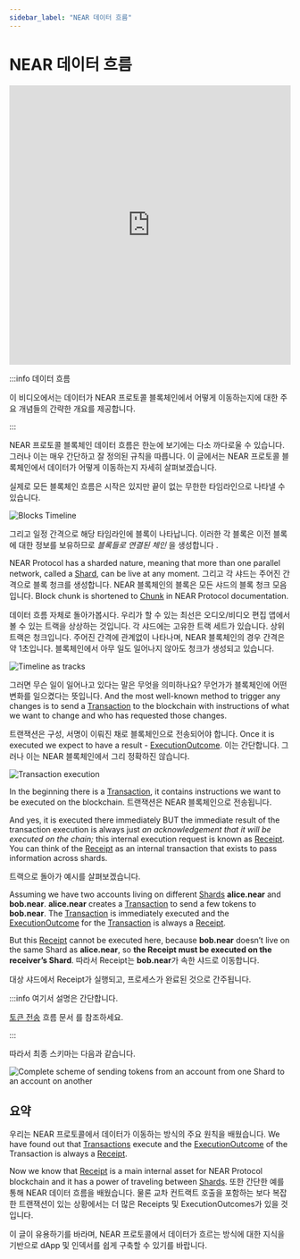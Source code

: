 ```yaml
---
sidebar_label: "NEAR 데이터 흐름"
---
```


# NEAR 데이터 흐름


<iframe
 width="100%"
 height="500"
 src="https://www.youtube.com/embed/VSBJ-A69Km4"
 title="YouTube video player"
 frameborder="0"
 allow="accelerometer; autoplay; clipboard-write; encrypted-media; gyroscope; picture-in-picture"
 allowfullscreen>
</iframe>


:::info 데이터 흐름

이 비디오에서는 데이터가 NEAR 프로토콜 블록체인에서 어떻게 이동하는지에 대한 주요 개념들의 간략한 개요를 제공합니다.

:::

NEAR 프로토콜 블록체인 데이터 흐름은 한눈에 보기에는 다소 까다로울 수 있습니다. 그러나 이는 매우 간단하고 잘 정의된 규칙을 따릅니다. 이 글에서는 NEAR 프로토콜 블록체인에서 데이터가 어떻게 이동하는지 자세히 살펴보겠습니다.

실제로 모든 블록체인 흐름은 시작은 있지만 끝이 없는 무한한 타임라인으로 나타낼 수 있습니다.


![Blocks Timeline](/docs/flow/01-timeline.png)


그리고 일정 간격으로 해당 타임라인에 블록이 나타납니다. 이러한 각 블록은 이전 블록에 대한 정보를 보유하므로 *블록들로 연결된 체인* 을 생성합니다 .


NEAR Protocol has a sharded nature, meaning that more than one parallel network, called a [Shard](https://docs.near.org/develop/lake/structures/shard), can be live at any moment. 그리고 각 샤드는 주어진 간격으로 블록 청크를 생성합니다. NEAR 블록체인의 블록은 모든 샤드의 블록 청크 모음입니다. Block chunk is shortened to [Chunk](https://docs.near.org/develop/lake/structures/chunk) in NEAR Protocol documentation.

데이터 흐름 자체로 돌아가봅시다. 우리가 할 수 있는 최선은 오디오/비디오 편집 앱에서 볼 수 있는 트랙을 상상하는 것입니다. 각 샤드에는 고유한 트랙 세트가 있습니다. 상위 트랙은 청크입니다. 주어진 간격에 관계없이 나타나며, NEAR 블록체인의 경우 간격은 약 1초입니다. 블록체인에서 아무 일도 일어나지 않아도 청크가 생성되고 있습니다.

![Timeline as tracks](/docs/flow/02-tracks.png)

그러면 무슨 일이 일어나고 있다는 말은 무엇을 의미하나요? 무언가가 블록체인에 어떤 변화를 일으켰다는 뜻입니다. And the most well-known method to trigger any changes is to send a [Transaction](https://docs.near.org/develop/lake/structures/transaction) to the blockchain with instructions of what we want to change and who has requested those changes.

트랜잭션은 구성, 서명이 이뤄진 채로 블록체인으로 전송되어야 합니다. Once it is executed we expect to have a result - [ExecutionOutcome](https://docs.near.org/develop/lake/structures/execution-outcome). 이는 간단합니다. 그러나 이는 NEAR 블록체인에서 그리 정확하진 않습니다.

![Transaction execution](/docs/flow/03-tx-outcome-receipt.png)

In the beginning there is a [Transaction](https://docs.near.org/develop/lake/structures/transaction), it contains instructions we want to be executed on the blockchain. 트랜잭션은 NEAR 블록체인으로 전송됩니다.

And yes, it is executed there immediately BUT the immediate result of the transaction execution is always just *an acknowledgement that it will be executed on the chain;* this internal execution request is known as [Receipt](https://docs.near.org/develop/lake/structures/receipt). You can think of the [Receipt](https://docs.near.org/develop/lake/structures/receipt) as an internal transaction that exists to pass information across shards.

트랙으로 돌아가 예시를 살펴보겠습니다.

Assuming we have two accounts living on different [Shards](https://docs.near.org/develop/lake/structures/shard) **alice.near** and **bob.near**. **alice.near** creates a [Transaction](https://docs.near.org/develop/lake/structures/transaction) to send a few tokens to **bob.near**. The [Transaction](https://docs.near.org/develop/lake/structures/transaction) is immediately executed and the [ExecutionOutcome](https://docs.near.org/develop/lake/structures/execution-outcome) for the [Transaction](https://docs.near.org/develop/lake/structures/transaction) is always a [Receipt](https://docs.near.org/develop/lake/structures/receipt).

But this [Receipt](https://docs.near.org/develop/lake/structures/receipt) cannot be executed here, because **bob.near** doesn’t live on the same Shard as **alice.near**, so **the Receipt must be executed on the receiver’s Shard**. 따라서 Receipt는 **bob.near**가 속한 샤드로 이동합니다.

대상 샤드에서 Receipt가 실행되고, 프로세스가 완료된 것으로 간주됩니다.

:::info 여기서 설명은 간단합니다.

[토큰 전송](token-transfer-flow.md) 흐름 문서 를 참조하세요.

:::

따라서 최종 스키마는 다음과 같습니다.

![Complete scheme of sending tokens from an account from one Shard to an account on another](/docs/flow/04-send-nears-flow.png)

## 요약

우리는 NEAR 프로토콜에서 데이터가 이동하는 방식의 주요 원칙을 배웠습니다. We have found out that [Transactions](https://docs.near.org/develop/lake/structures/transaction) execute and the [ExecutionOutcome](https://docs.near.org/develop/lake/structures/execution-outcome) of the Transaction is always a [Receipt](https://docs.near.org/develop/lake/structures/receipt).

Now we know that [Receipt](https://docs.near.org/develop/lake/structures/receipt) is a main internal asset for NEAR Protocol blockchain and it has a power of traveling between [Shards](https://docs.near.org/develop/lake/structures/shard). 또한 간단한 예를 통해 NEAR 데이터 흐름을 배웠습니다. 물론 교차 컨트랙트 호출을 포함하는 보다 복잡한 트랜잭션이 있는 상황에서는 더 많은 Receipts 및 ExecutionOutcomes가 있을 것입니다.

이 글이 유용하기를 바라며, NEAR 프로토콜에서 데이터가 흐르는 방식에 대한 지식을 기반으로 dApp 및 인덱서를 쉽게 구축할 수 있기를 바랍니다.
